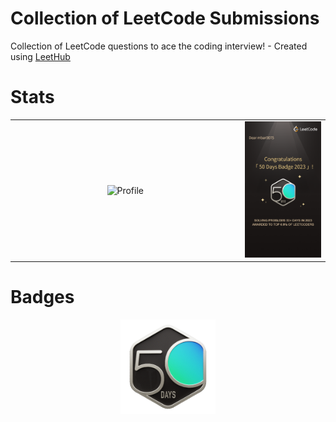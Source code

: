 # Collection of LeetCode Submissions
Collection of LeetCode questions to ace the coding interview! - Created using [LeetHub](https://github.com/QasimWani/LeetHub)

# Stats
<p align='center'>
<table align="center">
  <tr>
    <td align="center"  width="70%">
      <img src="https://leetcard.jacoblin.cool/mbar0075?theme=nord&font=ABeeZee&ext=heatmap" alt="Profile"/>
    </td>
    <td align="center" width="26%">
      <img src="Assets/leetCodeStat.png" alt="Badge"/>
    </td>
  </tr>
</table>
</p>

# Badges
<p align="center">
<img src="Assets/leetCodeBadge.gif" width="30%" height="30%">
</p>


<!--  
![Leetcode Stats](https://leetcard.jacoblin.cool/mbar0075?theme=nord&font=ABeeZee&ext=heatmap)
  -->
</p>
